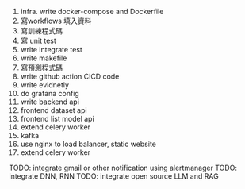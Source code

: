 1. infra. write docker-compose and Dockerfile
1. 寫workflows 填入資料
1. 寫訓練程式碼
1. 寫 unit test
1. write integrate test
1. write makefile
1. 寫預測程式碼
1. write github action CICD code
1. write evidnetly
1. do grafana config
1. write backend api
1. frontend dataset api
2. frontend list model api
3. extend celery worker
4. kafka
5. use nginx to load balancer, static website
1. extend celery worker

TODO: integrate gmail or other notification using alertmanager
TODO: integrate DNN, RNN
TODO: integrate open source LLM and RAG
